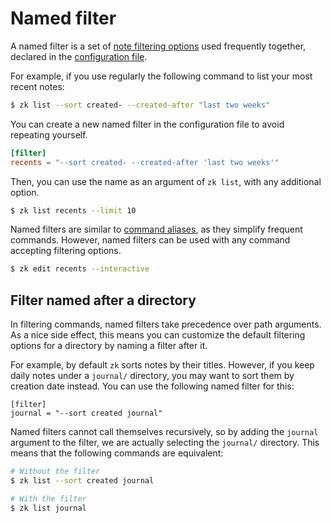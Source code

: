 # Named filter

A named filter is a set of [note filtering options](note-filtering.md) used frequently together, declared in the [configuration file](config.md).

For example, if you use regularly the following command to list your most recent notes:

```sh
$ zk list --sort created- --created-after "last two weeks"
```

You can create a new named filter in the configuration file to avoid repeating yourself.

```toml
[filter]
recents = "--sort created- --created-after 'last two weeks'"
```

Then, you can use the name as an argument of `zk list`, with any additional option.

```sh
$ zk list recents --limit 10
```

Named filters are similar to [command aliases](config-alias.md), as they simplify frequent commands. However, named filters can be used with any command accepting filtering options.

```sh
$ zk edit recents --interactive
```

## Filter named after a directory

In filtering commands, named filters take precedence over path arguments. As a nice side effect, this means you can customize the default filtering options for a directory by naming a filter after it.

For example, by default `zk` sorts notes by their titles. However, if you keep daily notes under a `journal/` directory, you may want to sort them by creation date instead. You can use the following named filter for this:

```
[filter]
journal = "--sort created journal"
```

Named filters cannot call themselves recursively, so by adding the `journal` argument to the filter, we are actually selecting the `journal/` directory. This means that the following commands are equivalent:

```sh
# Without the filter
$ zk list --sort created journal

# With the filter
$ zk list journal
```
